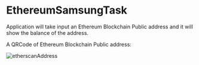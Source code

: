 # EthereumSamsungTask
Application will take input an Ethereum Blockchain Public address and it will show the balance of the address. 

 A QRCode of Ethereum Blockchain Public address:
 
![etherscanAddress](https://user-images.githubusercontent.com/33425225/173142987-c877f189-0673-4c48-9f22-55a9e813719e.png)
